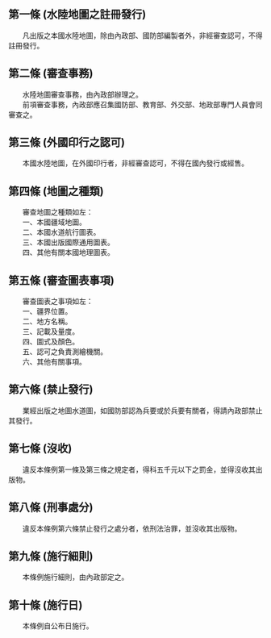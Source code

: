 第一條 (水陸地圖之註冊發行)
---------------------------
　　凡出版之本國水陸地圖，除由內政部、國防部編製者外，非經審查認可，不得註冊發行。  


第二條 (審查事務)
-----------------
　　水陸地圖審查事務，由內政部辦理之。  
　　前項審查事務，內政部應召集國防部、教育部、外交部、地政部專門人員會同審查之。  


第三條 (外國印行之認可)
-----------------------
　　本國水陸地圖，在外國印行者，非經審查認可，不得在國內發行或經售。  


第四條 (地圖之種類)
-------------------
　　審查地圖之種類如左：  
　　一、本國疆域地圖。  
　　二、本國水道航行圖表。  
　　三、本國出版國際通用圖表。  
　　四、其他有關本國地理圖表。  


第五條 (審查圖表事項)
---------------------
　　審查圖表之事項如左：  
　　一、疆界位置。  
　　二、地方名稱。  
　　三、記載及量度。  
　　四、圖式及顏色。  
　　五、認可之負責測繪機關。  
　　六、其他有關事項。  


第六條 (禁止發行)
-----------------
　　業經出版之地圖水道圖，如國防部認為兵要或於兵要有關者，得請內政部禁止其發行。  


第七條 (沒收)
-------------
　　違反本條例第一條及第三條之規定者，得科五千元以下之罰金，並得沒收其出版物。  


第八條 (刑事處分)
-----------------
　　違反本條例第六條禁止發行之處分者，依刑法治罪，並沒收其出版物。  


第九條 (施行細則)
-----------------
　　本條例施行細則，由內政部定之。  


第十條 (施行日)
---------------
　　本條例自公布日施行。